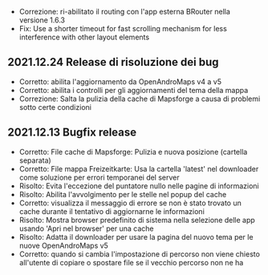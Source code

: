 - Correzione: ri-abilitato il routing con l'app esterna BRouter nella versione 1.6.3
- Fix: Use a shorter timeout for fast scrolling mechanism for less interference with other layout elements

## 2021.12.24 Release di risoluzione dei bug

- Corretto: abilita l'aggiornamento da OpenAndroMaps v4 a v5
- Corretto: abilita i controlli per gli aggiornamenti del tema della mappa
- Correzione: Salta la pulizia della cache di Mapsforge a causa di problemi sotto certe condizioni

## 2021.12.13 Bugfix release

- Corretto: File cache di Mapsforge: Pulizia e nuova posizione (cartella separata)
- Corretto: File mappa Freizeitkarte: Usa la cartella 'latest' nel downloader come soluzione per errori temporanei del server
- Risolto: Evita l'eccezione del puntatore nullo nelle pagine di informazioni
- Risolto: Abilita l'avvolgimento per le stelle nel popup del cache
- Corretto: visualizza il messaggio di errore se non è stato trovato un cache durante il tentativo di aggiornarne le informazioni
- Risolto: Mostra browser predefinito di sistema nella selezione delle app usando 'Apri nel browser' per una cache
- Risolto: Adatta il downloader per usare la pagina del nuovo tema per le nuove OpenAndroMaps v5
- Corretto: quando si cambia l'impostazione di percorso non viene chiesto all'utente di copiare o spostare file se il vecchio percorso non ne ha
